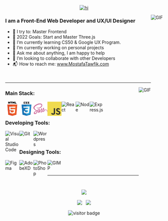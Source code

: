 <p align="center">
  <a href="https://www.mostafatawfik.com/" target="_blank"><img src="https://i.imgur.com/pOPigDP.gif" alt="hi"></a>
</p>

<!--
How to make this gif ?
I made my with https://codesandbox.io/s/github-profile-2ijk7
Then i recorded my screen to gif on Mac with Quicktime  and save result to [assets/github.mov](assets/github.mov)
This [gist](https://gist.github.com/tskaggs/6394639) help me to create a dedicated command that convert MOV to GIF.
Type this command `make generate-gif` to generate [assets/github.gif](assets/github.gif)

Creadits to Mathieu Ledru
-->

<img align="right" height="250px" alt="GIF" src="https://media3.giphy.com/media/L8K62iTDkzGX6/giphy.gif?cid=790b7611f9c84527a8a139d0489f1943b46318c5e2673b32&rid=giphy.gif&ct=g" />

### I am a Front-End Web Developer and UX/UI Designer
- 🧗 I try to: Master Frontend
- 🥅 2022 Goals: Start and Master Three.js
- 🌱 I’m currently learning CS50 & Google UX Program.
- 🔭 I’m currently working on personal projects
- 💬 Ask me about anything, I am happy to help
- 👯 I’m looking to collaborate with other Developers
- 📬 How to reach me: www.MostafaTawfik.com

<br>

<hr>

<img align="right" height="320px" alt="GIF" src="https://github-readme-stats.vercel.app/api/top-langs/?username=Mostafa-Tawfik&show_icons=true&theme=swift" />

### Main Stack: 


<img align="left" alt="HTML5" width="45px" src="https://raw.githubusercontent.com/github/explore/80688e429a7d4ef2fca1e82350fe8e3517d3494d/topics/html/html.png" />
<img align="left" alt="CSS3" width="45px" src="https://raw.githubusercontent.com/github/explore/80688e429a7d4ef2fca1e82350fe8e3517d3494d/topics/css/css.png" />
<img align="left" alt="Sass" width="45px" src="https://raw.githubusercontent.com/github/explore/80688e429a7d4ef2fca1e82350fe8e3517d3494d/topics/sass/sass.png" />
<img align="left" alt="JavaScript" width="45px" src="https://raw.githubusercontent.com/github/explore/80688e429a7d4ef2fca1e82350fe8e3517d3494d/topics/javascript/javascript.png"/>
<img align="left" alt="React" width="45px" src="https://cdn4.iconfinder.com/data/icons/logos-3/600/React.js_logo-512.png"/>
<img align="left" alt="Node" width="45px" src="https://cdn-icons-png.flaticon.com/512/919/919825.png"/>
<img align="left" alt="Express.js" width="45px" src="https://encrypted-tbn0.gstatic.com/images?q=tbn:ANd9GcRSXwkfc23PluXFuvDw_j4Mkda9oTH6MLkBsA&usqp=CAU"/>

<br>
<br>

### Developing Tools: 

<img align="left" alt="Visual Studio Code" width="45px" src="https://cdn-icons-png.flaticon.com/512/5968/5968389.png" />
<img align="left" alt="Git" width="45px" src="https://cdn3.iconfinder.com/data/icons/social-media-2169/24/social_media_social_media_logo_git-256.png"/>
<img align="left" alt="Wordpress" width="45px" src="https://cdn-icons-png.flaticon.com/512/174/174881.png"/>

<br>
<br>

### Designing Tools: 

<img align="left" alt="Figma" width="45px" src="https://cdn-icons-png.flaticon.com/512/5968/5968705.png"/>
<img align="left" alt="AdobeXD" width="45px" src="https://cdn-icons.flaticon.com/png/512/5611/premium/5611129.png?token=exp=1642352593~hmac=a4383eb01aa889853eb78310d41429fd"/>
<img align="left" alt="PhotoShop" width="45px" src="https://cdn-icons-png.flaticon.com/512/5968/5968520.png"/>
<img align="left" alt="GIMP" width="45px" src="https://cdn2.iconfinder.com/data/icons/humano2/128x128/apps/gimp.png"/>

<br>
<br>

<hr>

<br>

<p align="center">
  <img src="https://github-readme-stats.vercel.app/api?username=mostafa-tawfik&show_icons=true&theme=swift&count_private=true">
</p>


<p align='center'>
<a href="https://twitter.com/Mostafa__Tawfik" target="_blank"><img height="50" src="https://img.icons8.com/color/96/000000/twitter-squared.png"></a>&nbsp;&nbsp;
<a href="https://www.linkedin.com/in/m8ustafa-tawfik/" target="_blank"><img height="50" src="https://img.icons8.com/color/96/000000/linkedin.png"></a>
</p>

<p  align="center">
  <img src="https://visitor-badge.glitch.me/badge?page_id=Mostafa-Tawfik.Mostafa-Tawfik" alt="visitor badge"/>
</p>
